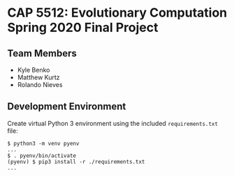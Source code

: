 # CAP 5512: Evolutionary Computation Spring 2020 Final Project

## Team Members

* Kyle Benko
* Matthew Kurtz
* Rolando Nieves

## Development Environment

Create virtual Python 3 environment using the included `requirements.txt` file:

    $ python3 -m venv pyenv
    ...
    $ . pyenv/bin/activate
    (pyenv) $ pip3 install -r ./requirements.txt
    ...

